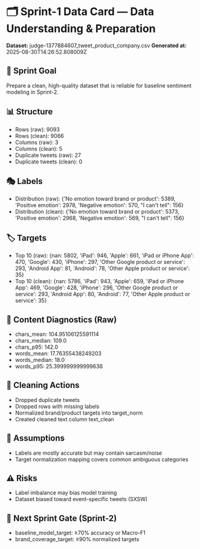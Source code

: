# 🗂️ Sprint-1 Data Card — Data Understanding & Preparation

**Dataset:** judge-1377884607_tweet_product_company.csv
**Generated at:** 2025-08-30T14:26:52.808009Z

## 🎯 Sprint Goal
Prepare a clean, high-quality dataset that is reliable for baseline sentiment modeling in Sprint-2.

## 📊 Structure
- Rows (raw): 9093
- Rows (clean): 9066
- Columns (raw): 3
- Columns (clean): 5
- Duplicate tweets (raw): 27
- Duplicate tweets (clean): 0

## 🎭 Labels
- Distribution (raw): {'No emotion toward brand or product': 5389, 'Positive emotion': 2978, 'Negative emotion': 570, "I can't tell": 156}
- Distribution (clean): {'No emotion toward brand or product': 5373, 'Positive emotion': 2968, 'Negative emotion': 569, "I can't tell": 156}

## 🏷️ Targets
- Top 10 (raw): {nan: 5802, 'iPad': 946, 'Apple': 661, 'iPad or iPhone App': 470, 'Google': 430, 'iPhone': 297, 'Other Google product or service': 293, 'Android App': 81, 'Android': 78, 'Other Apple product or service': 35}
- Top 10 (clean): {nan: 5786, 'iPad': 943, 'Apple': 659, 'iPad or iPhone App': 469, 'Google': 428, 'iPhone': 296, 'Other Google product or service': 293, 'Android App': 80, 'Android': 77, 'Other Apple product or service': 35}

## 📝 Content Diagnostics (Raw)
- chars_mean: 104.95106125591114
- chars_median: 109.0
- chars_p95: 142.0
- words_mean: 17.76355438249203
- words_median: 18.0
- words_p95: 25.399999999999636

## 🧹 Cleaning Actions
- Dropped duplicate tweets
- Dropped rows with missing labels
- Normalized brand/product targets into target_norm
- Created cleaned text column text_clean

## 📌 Assumptions
- Labels are mostly accurate but may contain sarcasm/noise
- Target normalization mapping covers common ambiguous categories

## ⚠️ Risks
- Label imbalance may bias model training
- Dataset biased toward event-specific tweets (SXSW)

## 🚀 Next Sprint Gate (Sprint-2)
- baseline_model_target: ≥70% accuracy or Macro-F1
- brand_coverage_target: ≥90% normalized targets
